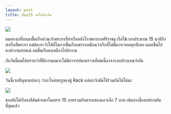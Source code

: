 ```yaml
---
layout: post
title: day25 มาได้อีกเส้น
---
```

![](https://lh3.googleusercontent.com/--Y3Jsl2R4QI/U2BRT5OE5uI/AAAAAAAAFcU/B55q_AUb2Nk/w1169-h865-no/IMG_20140430_074527.jpg)

ผมลองเปลี่ยนมาขึ้นเรือด่วนเจ้าพระยาที่ท่าเรือหลังโรงพยาบาลศิริราชดู เรือใช้เวลาประมาณ 15 นาทีถึงท่าเรือสี่พระยา แต่ต้องระวังให้ดีในการขึ้นเรือเพราะเหมือนว่าเรือที่ไม่มีธงจะจอดทุกทีเลย เผลอขึ้นไปคงทำงานสายแน่ ผมขึ้นเรือธงเหลืองไปทำงาน

กับวันนี้ผมได้ทราบว่าที่ฝึกงานผมจะไม่มีอาจารย์มาตรวจเยี่ยมเนื่องจากงบประมาณจำกัด

![](https://lh4.googleusercontent.com/-0a7zUc2UK4w/U2DHLO2VTeI/AAAAAAAAFck/zvQFdE6iSzs/w1153-h865-no/IMG_20140430_164631.jpg)

วันนี้เจอปัญหาแปลกๆ ว่าอะไหล่สกรูของตู้ Rack แต่ละเจ้ามันใช้ร่วมกันไม่ได้นะ

![](https://lh4.googleusercontent.com/-hB8aUdx_Gmg/U2DcodjMkcI/AAAAAAAAFcc/Q0ErDn2yeRM/w1153-h865-no/IMG_20140430_173559.jpg)

ขากลับได้เรือธงสีส้มด้วยค่าโดยสาร 15 บาทรวมกับค่ารถสองแถวเล็ก 7 บาท เส้นทางนี้เลยประหยัดที่สุดแล้ว

